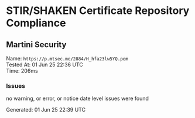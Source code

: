 # STIR/SHAKEN Certificate Repository Compliance

## Martini Security

Name: `https://p.mtsec.me/2884/H_hfa23lw5YQ.pem`\
Tested At: 01 Jun 25 22:36 UTC\
Time: 206ms

### Issues

no warning, or error, or notice date level issues were found

Generated: 01 Jun 25 22:39 UTC